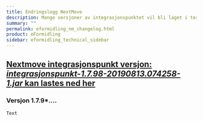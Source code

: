 ```yaml
---
title: Endringslogg NextMove
description: Mange versjoner av integrasjonspunktet vil bli laget i test- og utviklingsløpet, her vil du finne informasjon om endringer samt nedlastingslenke.
summary: ""
permalink: eformidling_nm_changelog.html
product: eFormidling
sidebar: eformidling_technical_sidebar
---
```


## [Nextmove integrasjonspunkt versjon: *integrasjonspunkt-1.7.98-20190813.074258-1.jar* kan lastes ned her](https://beta-meldingsutveksling.difi.no/content/repositories/nextmove/no/difi/meldingsutveksling/integrasjonspunkt/1.7.98-SNAPSHOT/integrasjonspunkt-1.7.98-20190813.074258-1.jar) 

### Versjon 1.7.9*....

```
Text
```
